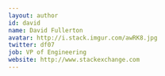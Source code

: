 ```yaml
---
layout: author
id: david
name: David Fullerton
avatar: http://i.stack.imgur.com/awRK8.jpg
twitter: df07
job: VP of Engineering
website: http://www.stackexchange.com
---
```

